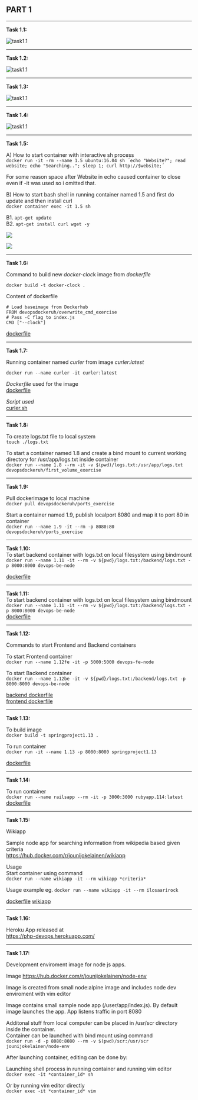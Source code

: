 ## PART 1
________________________
**Task 1.1:**  
 
![task1.1](/images/1.1.png)
______________________
**Task 1.2:**  

![task1.1](/images/1.2.jpg)  

________________________
**Task 1.3:**  

![task1.1](/images/1.3.jpg)  
________________________
**Task 1.4:**

![task1.1](/images/1.4.jpg)  
_________________________
**Task 1.5:**  

A) How to start container with interactive sh process  
`docker run -it -rm --name 1.5 ubuntu:16.04 sh ´echo "Website?"; read website; echo "Searching.."; sleep 1; curl http://$website;´`

For some reason space after Website in echo caused container to close even if -it was used so i omitted that. 

B) How to start bash shell in running container named 1.5 and first do update and then install curl  
`docker container exec -it 1.5 sh`

B1. `apt-get update`  
B2. `apt-get install curl wget -y`


![](/images/1.5_a.jpg)

![](/images/1.5_b.jpg)

___________________________
**Task 1.6:**

Command to build new *docker-cloc*k image from *dockerfile*  

`docker build -t docker-clock .`  

Content of dockerfile

`# Load baseimage from Dockerhub`  
`FROM devopsdockeruh/overwrite_cmd_exercise`  
`# Pass -C flag to index.js`  
`CMD ["--clock"]`  

[dockerfile](./1.6/dockerfile)

_________________________________
**Task 1.7:**  

Running container named *curler* from image *curler:latest*

`docker run --name curler -it curler:latest`  

*Dockerfile* used for the image  
[dockerfile](./1.7/dockerfile)

*Script used*  
[curler.sh](./1.7/curler.sh)


___________________________________
**Task 1.8:**  

To create logs.txt file to local system  
`touch ./logs.txt`  

To start a container named 1.8 and create a bind mount to current working directory for /usr/app/logs.txt inside container   
`docker run --name 1.8 --rm -it -v $(pwd)/logs.txt:/usr/app/logs.txt devopsdockeruh/first_volume_exercise`  

____________________________________
**Task 1.9:**  

Pull dockerimage to local machine  
`docker pull devopsdockeruh/ports_exercise`  

Start a container named 1.9, publish localport 8080 and map it to port 80 in container    
`docker run --name 1.9 -it --rm -p 8080:80 devopsdockeruh/ports_exercise`  
__________________________________
**Task 1.10:**  
To start backend container with logs.txt on local filesystem using bindmount  
`docker run --name 1.11 -it --rm -v ${pwd}/logs.txt:/backend/logs.txt -p 8000:8000 devops-be-node`  

[dockerfile](./1.10/dockerfile)  
___________________________________
**Task 1.11:**  
To start backend container with logs.txt on local filesystem using bindmount  
`docker run --name 1.11 -it --rm -v ${pwd}/logs.txt:/backend/logs.txt -p 8000:8000 devops-be-node`  
[dockerfile](./1.11/dockerfile)  
___________________________________
**Task 1.12:**  

Commands to start Frontend and Backend containers

To start Frontend container  
`docker run --name 1.12fe -it -p 5000:5000 devops-fe-node`  

To start Backend container  
`docker run --name 1.12be -it -v ${pwd}/logs.txt:/backend/logs.txt -p 8000:8000 devops-be-node` 

[backend dockerfile](./1.12/backend/dockerfile)  
[frontend dockerfile](./1.12/frontend/dockerfile) 
___________________________________
**Task 1.13:**  

To build image  
`docker build -t springproject1.13 .` 

To run container   
`docker run -it --name 1.13 -p 8080:8080 springproject1.13`  

[dockerfile](./1.13/dockerfile) 
____________________________________
**Task 1.14:**   

To run container  
`docker run --name railsapp --rm -it -p 3000:3000 rubyapp.114:latest`  
[dockerfile](./1.14/dockerfile) 
_____________________________________
**Task 1.15:**  

Wikiapp  

Sample node app for searching information from wikipedia based given criteria  
https://hub.docker.com/r/jounijokelainen/wikiapp  

Usage  
Start container using command  
`docker run --name wikiapp -it --rm wikiapp *criteria*` 

Usage example
eg. `docker run --name wikiapp -it --rm ilosaarirock`  

[dockerfile](./1.15/dockerfile) 
[wikiapp](./1.13/wikiapp.zip) 

_____________________________________
**Task 1.16:**  

Heroku App released at  
https://php-devops.herokuapp.com/  
_____________________________________
**Task 1.17:**  


Development enviroment image for node js apps. 

Image 
https://hub.docker.com/r/jounijokelainen/node-env

Image is created from small node:alpine image and includes node dev enviroment with vim editor  

Image contains small sample node app (/user/app/index.js). By default image launches the app. App listens traffic in port 8080  

Additonal stuff from local computer can be placed in /usr/scr directory inside the container.  
Container can be launched with bind mount using command  
`docker run -d -p 8080:8080 --rm -v $(pwd)/scr:/usr/scr jounijokelainen/node-env`

After launching container, editing can be done by:  

Launching shell process in running container and running vim editor  
`docker exec -it *container_id* sh` 

Or by running vim editor directly   
`docker exec -it *container_id* vim`  

